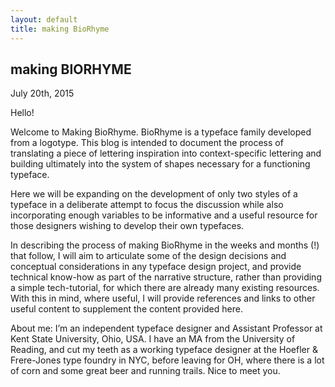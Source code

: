 ```yaml
---
layout: default
title: making BioRhyme
---
```


making BIORHYME
---

July 20th, 2015

Hello!

Welcome to Making BioRhyme. BioRhyme is a typeface family developed from a logotype. This blog is intended to document the process of translating a piece of lettering inspiration into context-specific lettering and building ultimately into the system of shapes necessary for a functioning typeface. 

Here we will be expanding on the development of only two styles of a typeface in a deliberate attempt to focus the discussion while also incorporating enough variables to be informative and a useful resource for those designers wishing to develop their own typefaces.

In describing the process of making BioRhyme in the weeks and months (!) that follow, I will aim to articulate some of the design decisions and conceptual considerations in any typeface design project, and provide technical know-how as part of the narrative structure, rather than providing a simple tech-tutorial, for which there are already many existing resources. With this in mind, where useful, I will provide references and links to other useful content to supplement the content provided here.

About me:
I’m an independent typeface designer and Assistant Professor at Kent State University, Ohio, USA. I have an MA from the University of Reading, and cut my teeth as a working typeface designer at the Hoefler & Frere-Jones type foundry in NYC, before leaving for OH, where there is a lot of corn and some great beer and running trails. Nice to meet you.

